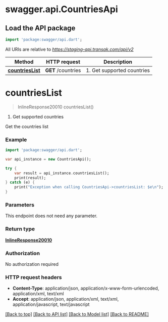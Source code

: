# swagger.api.CountriesApi

## Load the API package
```dart
import 'package:swagger/api.dart';
```

All URIs are relative to *https://staging-api.transak.com/api/v2*

Method | HTTP request | Description
------------- | ------------- | -------------
[**countriesList**](CountriesApi.md#countriesList) | **GET** /countries | 1. Get supported countries


# **countriesList**
> InlineResponse20010 countriesList()

1. Get supported countries

Get the countries list

### Example 
```dart
import 'package:swagger/api.dart';

var api_instance = new CountriesApi();

try { 
    var result = api_instance.countriesList();
    print(result);
} catch (e) {
    print("Exception when calling CountriesApi->countriesList: $e\n");
}
```

### Parameters
This endpoint does not need any parameter.

### Return type

[**InlineResponse20010**](InlineResponse20010.md)

### Authorization

No authorization required

### HTTP request headers

 - **Content-Type**: application/json, application/x-www-form-urlencoded, application/xml, text/xml
 - **Accept**: application/json, application/xml, text/xml, application/javascript, text/javascript

[[Back to top]](#) [[Back to API list]](../README.md#documentation-for-api-endpoints) [[Back to Model list]](../README.md#documentation-for-models) [[Back to README]](../README.md)

